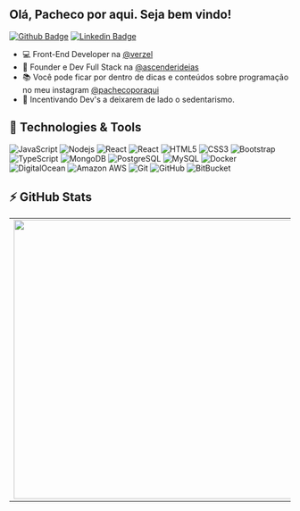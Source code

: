 ## Olá, Pacheco por aqui. Seja bem vindo!

[![Github Badge](https://img.shields.io/badge/-Github-000?style=flat-square&logo=Github&logoColor=white&link=https://github.com/PachecoWebDev)](https://github.com/PachecoWebDev)
[![Linkedin Badge](https://img.shields.io/badge/-LinkedIn-blue?style=flat-square&logo=Linkedin&logoColor=white&link=https://www.linkedin.com/in/anderson-pacheco-oliveira-506474a1/)](https://www.linkedin.com/in/anderson-pacheco-oliveira-506474a1/)

- :computer: Front-End Developer na [@verzel](https://www.verzel.com.br/)
- :briefcase: Founder e Dev Full Stack na [@ascenderideias](https://www.ascenderideias.com.br)
- :books: Você pode ficar por dentro de dicas e conteúdos sobre programação no meu instagram [@pachecoporaqui](https://www.instagram.com/pachecoporaqui/)
- :muscle: Incentivando Dev's a deixarem de lado o sedentarismo.
 

## 🚀 Technologies & Tools

![JavaScript](https://img.shields.io/badge/-JavaScript-black?style=flat-square&logo=javascript)
![Nodejs](https://img.shields.io/badge/-Nodejs-black?style=flat-square&logo=Node.js)
![React](https://img.shields.io/badge/-React-black?style=flat-square&logo=react)
![React](https://img.shields.io/badge/-ReactNative-black?style=flat-square&logo=react)
![HTML5](https://img.shields.io/badge/-HTML5-E34F26?style=flat-square&logo=html5&logoColor=white)
![CSS3](https://img.shields.io/badge/-CSS3-1572B6?style=flat-square&logo=css3)
![Bootstrap](https://img.shields.io/badge/-Bootstrap-563D7C?style=flat-square&logo=bootstrap)
![TypeScript](https://img.shields.io/badge/-TypeScript-007ACC?style=flat-square&logo=typescript)
![MongoDB](https://img.shields.io/badge/-MongoDB-black?style=flat-square&logo=mongodb)
![PostgreSQL](https://img.shields.io/badge/-PostgreSQL-336791?style=flat-square&logo=postgresql)
![MySQL](https://img.shields.io/badge/-MySQL-black?style=flat-square&logo=mysql)
![Docker](https://img.shields.io/badge/-Docker-black?style=flat-square&logo=docker)
![DigitalOcean](https://img.shields.io/badge/-Digital%20Ocean-darkblue?style=flat-square&logo=digitalocean)
![Amazon AWS](https://img.shields.io/badge/Amazon%20AWS-232F3E?style=flat-square&logo=amazon-aws)
![Git](https://img.shields.io/badge/-Git-black?style=flat-square&logo=git)
![GitHub](https://img.shields.io/badge/-GitHub-181717?style=flat-square&logo=github)
![BitBucket](https://img.shields.io/badge/-BitBucket-darkblue?style=flat-square&logo=bitbucket)

##  ⚡ GitHub Stats

<center>
<table>
    <tr>
        <td><img width="500px" align="left" src="https://github-readme-stats.vercel.app/api?username=PachecoWebDev&count_private=true&show_icons=true&theme=dracula" /></td>
        <td><img width="415px" align="left" src="https://github-readme-stats.vercel.app/api/top-langs/?username=PachecoWebDev&layout=compact"/></td>
    </tr>   
</table>
</center>

<!--
[![Pacheco GitHub stats](https://github-readme-stats.vercel.app/api?username=PachecoWebDev&count_private=true&show_icons=true&theme=dracula)](https://github.com/anuraghazra/github-readme-stats)

[![Top Langs](https://github-readme-stats.vercel.app/api/top-langs/?username=PachecoWebDev&layout=compact)](https://github.com/PachecoWebDev/github-readme-stats)

**PachecoWebDev/PachecoWebDev** is a ✨ _special_ ✨ repository because its `README.md` (this file) appears on your GitHub profile.

Here are some ideas to get you started:

- 🔭 I’m currently working on ...
- 🌱 I’m currently learning ...
- 👯 I’m looking to collaborate on ...
- 🤔 I’m looking for help with ...
- 💬 Ask me about ...
- 📫 How to reach me: ...
- 😄 Pronouns: ...
- ⚡ Fun fact: ...
-->
